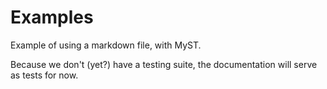 # Examples

Example of using a markdown file, with MyST.

Because we don't (yet?) have a testing suite, the documentation will serve as
tests for now.

```{tags} mdexamples, tagdocumentation
```
